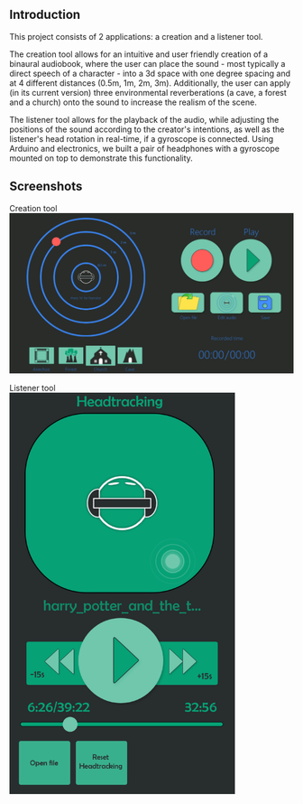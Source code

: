 ## Introduction
This project consists of 2 applications: a creation and a listener tool.

The creation tool allows for an intuitive and user friendly creation of a binaural audiobook, where the user can place the sound - most typically a direct speech of a character - into a 3d space with one degree spacing and at 4 different distances (0.5m, 1m, 2m, 3m). Additionally, the user can apply (in its current version) three environmental reverberations (a cave, a forest and a church) onto the sound to increase the realism of the scene.

The listener tool allows for the playback of the audio, while adjusting the positions of the sound according to the creator's intentions, as well as the listener's head rotation in real-time, if a gyroscope is connected. Using Arduino and electronics, we built a pair of headphones with a gyroscope mounted on top to demonstrate this functionality.

## Screenshots

Creation tool <br>
<img src="creationTool.png" width="800" alt="Creation tool">

Listener tool <br>
<img src="listenerTool.png" width="400" alt="Listener tool">


